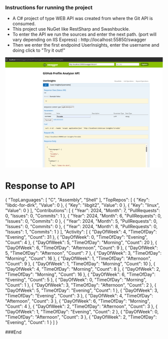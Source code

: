 ### Instructions for running the project 

- A C# project of type WEB API was created from where the Git API is consumed.
- This project use NuGet like RestSharp and Swashbuckle.
- To enter the API we run the sources and enter the next path. (port will vary depending on IIS Express) : http://localhost:55850/swagger
- Then we enter the first endpoind UserInsights, enter the username and doing click to "Try it out!"

![](https://github.com/vircricer/PruebaCristhian/blob/main/Prueba.png)


# Response to API

{
  "TopLanguages": [
    "C",
    "Assembly",
    "Shell"
  ],
  "TopRepos": [
    {
      "Key": "libdc-for-dirk",
      "Value": 0
    },
    {
      "Key": "libgit2",
      "Value": 0
    },
    {
      "Key": "linux",
      "Value": 0
    }
  ],
  "Contributions": [
    {
      "Year": 2024,
      "Month": 7,
      "PullRequests": 0,
      "Issues": 0,
      "Commits": 1
    },
    {
      "Year": 2024,
      "Month": 6,
      "PullRequests": 0,
      "Issues": 0,
      "Commits": 0
    },
    {
      "Year": 2024,
      "Month": 5,
      "PullRequests": 0,
      "Issues": 0,
      "Commits": 0
    },
    {
      "Year": 2024,
      "Month": 8,
      "PullRequests": 0,
      "Issues": 1,
      "Commits": 1
    }
  ],
  "Activity": [
    {
      "DayOfWeek": 4,
      "TimeOfDay": "Evening",
      "Count": 31
    },
    {
      "DayOfWeek": 0,
      "TimeOfDay": "Evening",
      "Count": 4
    },
    {
      "DayOfWeek": 5,
      "TimeOfDay": "Morning",
      "Count": 20
    },
    {
      "DayOfWeek": 6,
      "TimeOfDay": "Afternoon",
      "Count": 9
    },
    {
      "DayOfWeek": 5,
      "TimeOfDay": "Afternoon",
      "Count": 7
    },
    {
      "DayOfWeek": 3,
      "TimeOfDay": "Morning",
      "Count": 16
    },
    {
      "DayOfWeek": 1,
      "TimeOfDay": "Afternoon",
      "Count": 9
    },
    {
      "DayOfWeek": 1,
      "TimeOfDay": "Morning",
      "Count": 10
    },
    {
      "DayOfWeek": 4,
      "TimeOfDay": "Morning",
      "Count": 8
    },
    {
      "DayOfWeek": 2,
      "TimeOfDay": "Morning",
      "Count": 16
    },
    {
      "DayOfWeek": 6,
      "TimeOfDay": "Evening",
      "Count": 5
    },
    {
      "DayOfWeek": 0,
      "TimeOfDay": "Morning",
      "Count": 1
    },
    {
      "DayOfWeek": 3,
      "TimeOfDay": "Afternoon",
      "Count": 2
    },
    {
      "DayOfWeek": 5,
      "TimeOfDay": "Evening",
      "Count": 1
    },
    {
      "DayOfWeek": 3,
      "TimeOfDay": "Evening",
      "Count": 3
    },
    {
      "DayOfWeek": 4,
      "TimeOfDay": "Afternoon",
      "Count": 3
    },
    {
      "DayOfWeek": 6,
      "TimeOfDay": "Morning",
      "Count": 4
    },
    {
      "DayOfWeek": 2,
      "TimeOfDay": "Afternoon",
      "Count": 3
    },
    {
      "DayOfWeek": 1,
      "TimeOfDay": "Evening",
      "Count": 2
    },
    {
      "DayOfWeek": 0,
      "TimeOfDay": "Afternoon",
      "Count": 3
    },
    {
      "DayOfWeek": 2,
      "TimeOfDay": "Evening",
      "Count": 1
    }
  ]
}

###End
